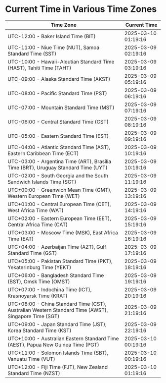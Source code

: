 # Current Time in Various Time Zones

| Time Zone | Current Time |
|-----------|--------------|
| UTC-12:00 - Baker Island Time (BIT) | 2025-03-10 01:19:16 |
| UTC-11:00 - Niue Time (NUT), Samoa Standard Time (SST) | 2025-03-09 02:19:16 |
| UTC-10:00 - Hawaii-Aleutian Standard Time (HAST), Tahiti Time (TAHT) | 2025-03-09 03:19:16 |
| UTC-09:00 - Alaska Standard Time (AKST) | 2025-03-09 05:19:16 |
| UTC-08:00 - Pacific Standard Time (PST) | 2025-03-09 06:19:16 |
| UTC-07:00 - Mountain Standard Time (MST) | 2025-03-09 07:19:16 |
| UTC-06:00 - Central Standard Time (CST) | 2025-03-09 08:19:16 |
| UTC-05:00 - Eastern Standard Time (EST) | 2025-03-09 09:19:16 |
| UTC-04:00 - Atlantic Standard Time (AST), Eastern Caribbean Time (ECT) | 2025-03-09 10:19:16 |
| UTC-03:00 - Argentina Time (ART), Brasília Time (BRT), Uruguay Standard Time (UYT) | 2025-03-09 10:19:16 |
| UTC-02:00 - South Georgia and the South Sandwich Islands Time (SGT) | 2025-03-09 11:19:16 |
| UTC±00:00 - Greenwich Mean Time (GMT), Western European Time (WET) | 2025-03-09 13:19:16 |
| UTC+01:00 - Central European Time (CET), West Africa Time (WAT) | 2025-03-09 14:19:16 |
| UTC+02:00 - Eastern European Time (EET), Central Africa Time (CAT) | 2025-03-09 15:19:16 |
| UTC+03:00 - Moscow Time (MSK), East Africa Time (EAT) | 2025-03-09 16:19:16 |
| UTC+04:00 - Azerbaijan Time (AZT), Gulf Standard Time (GST) | 2025-03-09 17:19:16 |
| UTC+05:00 - Pakistan Standard Time (PKT), Yekaterinburg Time (YEKT) | 2025-03-09 18:19:16 |
| UTC+06:00 - Bangladesh Standard Time (BST), Omsk Time (OMST) | 2025-03-09 19:19:16 |
| UTC+07:00 - Indochina Time (ICT), Krasnoyarsk Time (KRAT) | 2025-03-09 20:19:16 |
| UTC+08:00 - China Standard Time (CST), Australian Western Standard Time (AWST), Singapore Time (SGT) | 2025-03-09 21:19:16 |
| UTC+09:00 - Japan Standard Time (JST), Korea Standard Time (KST) | 2025-03-09 22:19:16 |
| UTC+10:00 - Australian Eastern Standard Time (AEST), Papua New Guinea Time (PGT) | 2025-03-10 00:19:16 |
| UTC+11:00 - Solomon Islands Time (SBT), Vanuatu Time (VUT) | 2025-03-10 00:19:16 |
| UTC+12:00 - Fiji Time (FJT), New Zealand Standard Time (NZST) | 2025-03-10 01:19:16 |
